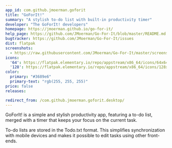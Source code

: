 ```yaml
---
app_id: com.github.jmoerman.goforit
title: "GoForIt!"
summary: "A stylish to-do list with built-in productivity timer"
developer: "The GoForIt! developers"
homepage: https://jmoerman.github.io/go-for-it/
help_page: https://github.com/JMoerman/Go-For-It/blob/master/README.md
bugtracker: https://github.com/JMoerman/Go-For-It/issues
dist: flatpak
screenshots:
  - https://raw.githubusercontent.com/JMoerman/Go-For-It/master/screenshot.png
icons:
  '64': https://flatpak.elementary.io/repo/appstream/x86_64/icons/64x64/com.github.jmoerman.goforit.png
  '128': https://flatpak.elementary.io/repo/appstream/x86_64/icons/128x128/com.github.jmoerman.goforit.png
color:
  primary: "#3689e6"
  primary-text: "rgb(255, 255, 255)"
price: false
releases:

redirect_from: /com.github.jmoerman.goforit.desktop/
---
```


<p>GoForIt! is a simple and stylish productivity app, featuring a to-do list, merged with a timer that keeps your focus on the current task.</p>
<p>To-do lists are stored in the Todo.txt format. This simplifies synchronization with mobile devices and makes it possible to edit tasks using other front-ends.</p>